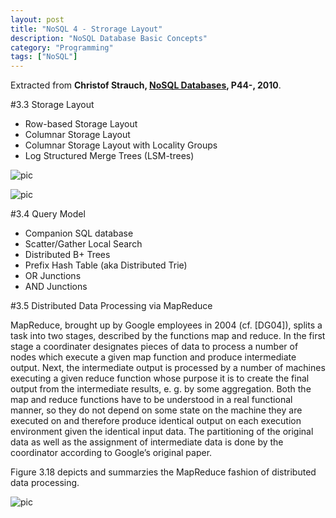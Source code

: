 ```yaml
---
layout: post
title: "NoSQL 4 - Strorage Layout"
description: "NoSQL Database Basic Concepts"
category: "Programming"
tags: ["NoSQL"]
---
```


Extracted from **Christof Strauch, [NoSQL Databases](http://www.christof-strauch.de/nosqldbs.pdf), P44-,  2010**.

#3.3 Storage Layout

- Row-based Storage Layout
- Columnar Storage Layout
- Columnar Storage Layout with Locality Groups
- Log Structured Merge Trees (LSM-trees)

![pic](http://media-cache-ec0.pinimg.com/originals/00/69/33/0069337528e345a649b2ed4ef7935d36.jpg)

![pic](http://media-cache-ec0.pinimg.com/originals/89/96/a1/8996a1c5cd4b477487cd263fcec1cde5.jpg)

#3.4 Query Model

- Companion SQL database
- Scatter/Gather Local Search
- Distributed B+ Trees
- Prefix Hash Table (aka Distributed Trie)
- OR Junctions
- AND Junctions

#3.5 Distributed Data Processing via MapReduce

MapReduce, brought up by Google employees in 2004 (cf. [DG04]), splits a task into two stages, described by the functions map and reduce. In the first stage a coordinater designates pieces of data to process a number of nodes which execute a given map function and produce intermediate output. Next, the intermediate output is processed by a number of machines executing a given reduce function whose purpose it is to create the final output from the intermediate results, e. g. by some aggregation. Both the map and reduce functions have to be understood in a real functional manner, so they do not depend on some state on the machine they are executed on and therefore produce identical output on each execution environment given the identical input data. The partitioning of the original data as well as the assignment of intermediate data is done by the coordinator according to Google’s original paper.

Figure 3.18 depicts and summarzies the MapReduce fashion of distributed data processing.

![pic](http://media-cache-ec0.pinimg.com/originals/b6/ae/16/b6ae1671fe4647ed23530006432df457.jpg)